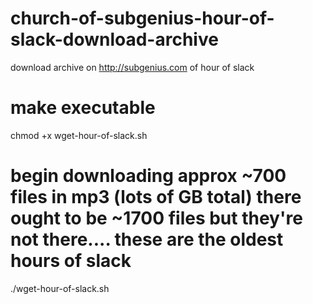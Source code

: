 # church-of-subgenius-hour-of-slack-download-archive
download archive on http://subgenius.com of hour of slack

# make executable
chmod +x wget-hour-of-slack.sh

# begin downloading approx ~700 files in mp3 (lots of GB total) there ought to be ~1700 files but they're not there.... these are the oldest hours of slack
./wget-hour-of-slack.sh
